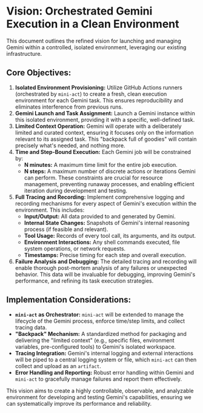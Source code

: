 # Vision: Orchestrated Gemini Execution in a Clean Environment

This document outlines the refined vision for launching and managing Gemini within a controlled, isolated environment, leveraging our existing infrastructure.

## Core Objectives:

1.  **Isolated Environment Provisioning:** Utilize GitHub Actions runners (orchestrated by `mini-act`) to create a fresh, clean execution environment for each Gemini task. This ensures reproducibility and eliminates interference from previous runs.
2.  **Gemini Launch and Task Assignment:** Launch a Gemini instance within this isolated environment, providing it with a specific, well-defined task.
3.  **Limited Context Operation:** Gemini will operate with a deliberately limited and curated context, ensuring it focuses only on the information relevant to its assigned task. This "backpack full of goodies" will contain precisely what's needed, and nothing more.
4.  **Time and Step-Bound Execution:** Each Gemini job will be constrained by:
    *   **N minutes:** A maximum time limit for the entire job execution.
    *   **N steps:** A maximum number of discrete actions or iterations Gemini can perform.
    These constraints are crucial for resource management, preventing runaway processes, and enabling efficient iteration during development and testing.
5.  **Full Tracing and Recording:** Implement comprehensive logging and recording mechanisms for every aspect of Gemini's execution within the environment. This includes:
    *   **Input/Output:** All data provided to and generated by Gemini.
    *   **Internal State Changes:** Snapshots of Gemini's internal reasoning process (if feasible and relevant).
    *   **Tool Usage:** Records of every tool call, its arguments, and its output.
    *   **Environment Interactions:** Any shell commands executed, file system operations, or network requests.
    *   **Timestamps:** Precise timing for each step and overall execution.
6.  **Failure Analysis and Debugging:** The detailed tracing and recording will enable thorough post-mortem analysis of any failures or unexpected behavior. This data will be invaluable for debugging, improving Gemini's performance, and refining its task execution strategies.

## Implementation Considerations:

*   **`mini-act` as Orchestrator:** `mini-act` will be extended to manage the lifecycle of the Gemini process, enforce time/step limits, and collect tracing data.
*   **"Backpack" Mechanism:** A standardized method for packaging and delivering the "limited context" (e.g., specific files, environment variables, pre-configured tools) to Gemini's isolated workspace.
*   **Tracing Integration:** Gemini's internal logging and external interactions will be piped to a central logging system or file, which `mini-act` can then collect and upload as an `artifact`.
*   **Error Handling and Reporting:** Robust error handling within Gemini and `mini-act` to gracefully manage failures and report them effectively.

This vision aims to create a highly controllable, observable, and analyzable environment for developing and testing Gemini's capabilities, ensuring we can systematically improve its performance and reliability.
